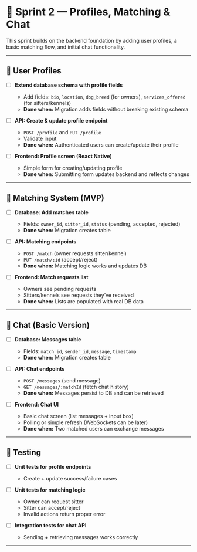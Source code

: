 # 🐾 Sprint 2 — Profiles, Matching & Chat

This sprint builds on the backend foundation by adding user profiles, a basic matching flow, and initial chat functionality.

---

## 👤 User Profiles

- [ ] **Extend database schema with profile fields**  
  - Add fields: `bio`, `location`, `dog_breed` (for owners), `services_offered` (for sitters/kennels)  
  - **Done when:** Migration adds fields without breaking existing schema  

- [ ] **API: Create & update profile endpoint**  
  - `POST /profile` and `PUT /profile`  
  - Validate input  
  - **Done when:** Authenticated users can create/update their profile  

- [ ] **Frontend: Profile screen (React Native)**  
  - Simple form for creating/updating profile  
  - **Done when:** Submitting form updates backend and reflects changes  

---

## 🔗 Matching System (MVP)

- [ ] **Database: Add matches table**  
  - Fields: `owner_id`, `sitter_id`, `status` (pending, accepted, rejected)  
  - **Done when:** Migration creates table  

- [ ] **API: Matching endpoints**  
  - `POST /match` (owner requests sitter/kennel)  
  - `PUT /match/:id` (accept/reject)  
  - **Done when:** Matching logic works and updates DB  

- [ ] **Frontend: Match requests list**  
  - Owners see pending requests  
  - Sitters/kennels see requests they’ve received  
  - **Done when:** Lists are populated with real DB data  

---

## 💬 Chat (Basic Version)

- [ ] **Database: Messages table**  
  - Fields: `match_id`, `sender_id`, `message`, `timestamp`  
  - **Done when:** Migration creates table  

- [ ] **API: Chat endpoints**  
  - `POST /messages` (send message)  
  - `GET /messages/:matchId` (fetch chat history)  
  - **Done when:** Messages persist to DB and can be retrieved  

- [ ] **Frontend: Chat UI**  
  - Basic chat screen (list messages + input box)  
  - Polling or simple refresh (WebSockets can be later)  
  - **Done when:** Two matched users can exchange messages  

---

## 🧪 Testing

- [ ] **Unit tests for profile endpoints**  
  - Create + update success/failure cases  

- [ ] **Unit tests for matching logic**  
  - Owner can request sitter  
  - Sitter can accept/reject  
  - Invalid actions return proper error  

- [ ] **Integration tests for chat API**  
  - Sending + retrieving messages works correctly  

---